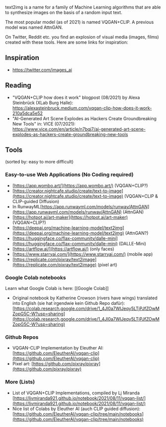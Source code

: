 text2img is a name for a family of Machine Learning algorithms that are able to synthesize images on the basis of a random input text.

The most popular model (as of 2021) is named VQGAN+CLIP. A previous model was named AttnGAN.

On Twitter, Reddit etc. you find an explosion of visual media (images, films) created with these tools. Here are some links for inspiration:

## Inspiration
- https://twitter.com/images_ai


## Reading
- "VQGAN+CLIP how does it work" blogpost (08/2021) by Alexa Steinbrück (XLab Burg Halle): https://alexasteinbruck.medium.com/vqgan-clip-how-does-it-work-210a5dca5e52
- "AI-Generated Art Scene Explodes as Hackers Create Groundbreaking New Tools" in: VICE (07/2021): https://www.vice.com/en/article/n7bqj7/ai-generated-art-scene-explodes-as-hackers-create-groundbreaking-new-tools


## Tools
(sorted by: easy to more difficult)

### Easy-to-use Web Applications (No Coding required)
-   [https://app.wombo.art/](https://app.wombo.art/) (VQGAN+CLIP?)
-   [https://creator.nightcafe.studio/create/text-to-image](https://creator.nightcafe.studio/create/text-to-image) (VQGAN+CLIP & CLIP-guided Diffusion)
-   In RunwayML[https://app.runwayml.com/models/runway/AttnGAN](https://app.runwayml.com/models/runway/AttnGAN) (AttnGAN)
-   [https://hotpot.ai/art-maker](https://hotpot.ai/art-maker) (VQGAN+CLIP?)
-   [https://deepai.org/machine-learning-model/text2img](https://deepai.org/machine-learning-model/text2img) (AttnGAN?)
-   [https://huggingface.co/flax-community/dalle-mini](https://huggingface.co/flax-community/dalle-mini) (DALLE-Mini)
-   [https://artflow.ai/](https://artflow.ai/) (only faces)
-   [https://www.starryai.com/](https://www.starryai.com/) (mobile app)
-   [https://replicate.com/pixray/text2image](https://replicate.com/pixray/text2image) (pixel art)

### Google Colab notebooks
Learn what Google Colab is here: [[Google Colab]]
- Original notebook by Katherine Crowson (rivers have wings) translated into English (sie hat irgendwie kein Github Repo dafür): [https://colab.research.google.com/drive/1_4Jl0a7WIJeqy5LTjPJfZOwMZopG5C-W?usp=sharing](https://colab.research.google.com/drive/1_4Jl0a7WIJeqy5LTjPJfZOwMZopG5C-W?usp=sharing)

### Github Repos
- VQGAN-CLIP Implementation by Eleuther AI: [https://github.com/EleutherAI/vqgan-clip](https://github.com/EleutherAI/vqgan-clip)
- Pixel art: [https://github.com/pixray/pixray](https://github.com/pixray/pixray)

### More (Lists)
- List of VQGAN+CLIP Implementations, compiled by Lj Miranda [https://ljvmiranda921.github.io/notebook/2021/08/11/vqgan-list/](https://ljvmiranda921.github.io/notebook/2021/08/11/vqgan-list/)
- Nice list of Colabs by Eleuther AI (auch CLIP guided diffusion): [https://github.com/EleutherAI/vqgan-clip/tree/main/notebooks](https://github.com/EleutherAI/vqgan-clip/tree/main/notebooks)